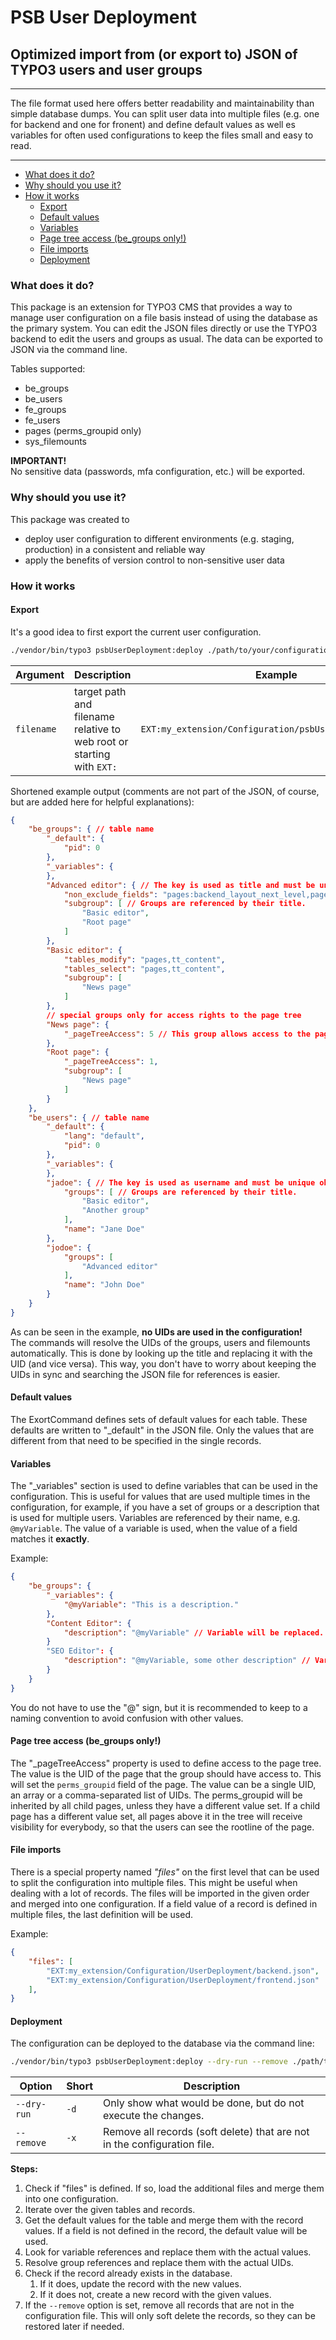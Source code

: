 # PSB User Deployment

## Optimized import from (or export to) JSON of TYPO3 users and user groups

---
The file format used here offers better readability and maintainability than
simple database dumps. You can split user data into multiple files (e.g. one for
backend and one for fronent) and define default values as well es variables for
often used configurations to keep the files small and easy to read.

---

- [What does it do?](#what-does-it-do)
- [Why should you use it?](#why-should-you-use-it)
- [How it works](#how-it-works)
    - [Export](#export)
    - [Default values](#default-values)
    - [Variables](#variables)
    - [Page tree access (be_groups only!)](#page-tree-access-be_groups-only)
    - [File imports](#file-imports)
    - [Deployment](#deployment)

### What does it do?

This package is an extension for TYPO3 CMS that provides a way to manage user
configuration on a file basis instead of using the database as the primary
system. You can edit the JSON files directly or use the TYPO3 backend to edit
the users and groups as usual. The data can be exported to JSON via the command
line.

Tables supported:

- be_groups
- be_users
- fe_groups
- fe_users
- pages (perms_groupid only)
- sys_filemounts

**IMPORTANT!**
<br>
No sensitive data (passwords, mfa configuration, etc.) will be exported.

### Why should you use it?

This package was created to

- deploy user configuration to different environments (e.g. staging, production)
  in a consistent and reliable way
- apply the benefits of version control to non-sensitive user data

### How it works

#### Export

It's a good idea to first export the current user configuration.

```bash
./vendor/bin/typo3 psbUserDeployment:deploy ./path/to/your/configuration.json
```

| Argument   | Description                                                           | Example                                                 |
|------------|-----------------------------------------------------------------------|---------------------------------------------------------|
| `filename` | target path and filename relative to web root or starting with `EXT:` | `EXT:my_extension/Configuration/psbUserDeployment.json` |

Shortened example output (comments are not part of the JSON, of course, but are
added here for helpful explanations):

```json
{
    "be_groups": { // table name
        "_default": {
            "pid": 0
        },
        "_variables": {
        },
        "Advanced editor": { // The key is used as title and must be unique obviously. Providing a title inside this record would have no effect.
            "non_exclude_fields": "pages:backend_layout_next_level,pages:backend_layout,pages:description,pages:media,",
            "subgroup": [ // Groups are referenced by their title.
                "Basic editor",
                "Root page"
            ]
        },
        "Basic editor": {
            "tables_modify": "pages,tt_content",
            "tables_select": "pages,tt_content",
            "subgroup": [
                "News page"
            ]
        },
        // special groups only for access rights to the page tree
        "News page": {
            "_pageTreeAccess": 5 // This group allows access to the page with UID 5 and all pages below unless another group is specified. 
        },
        "Root page": {
            "_pageTreeAccess": 1,
            "subgroup": [
                "News page"
            ]
        }
    },
    "be_users": { // table name
        "_default": {
            "lang": "default",
            "pid": 0
        },
        "_variables": {
        },
        "jadoe": { // The key is used as username and must be unique obviously. Providing a username inside this record would have no effect.
            "groups": [ // Groups are referenced by their title.
                "Basic editor",
                "Another group"
            ],
            "name": "Jane Doe"
        },
        "jodoe": {
            "groups": [
                "Advanced editor"
            ],
            "name": "John Doe"
        }
    }
}
```

As can be seen in the example, **no UIDs are used in the configuration!**
<br>
The commands will resolve the UIDs of the groups, users and filemounts
automatically. This is done by looking up the title and replacing it with the
UID (and vice versa). This way, you don't have to worry about keeping the UIDs
in sync and searching the JSON file for references is easier.

#### Default values

The ExortCommand defines sets of default values for each table. These defaults
are written to "_default" in the JSON file. Only the values that are different
from that need to be specified in the single records.

#### Variables

The "_variables" section is used to define variables that can be used in the
configuration. This is useful for values that are used multiple times in the
configuration, for example, if you have a set of groups or a description that is
used for multiple users. Variables are referenced by their name, e.g.
`@myVariable`. The value of a variable is used, when the value of a field matches
it **exactly**.

Example:

```json
{
    "be_groups": {
        "_variables": {
            "@myVariable": "This is a description."
        },
        "Content Editor": {
            "description": "@myVariable" // Variable will be replaced.
        }
        "SEO Editor": {
            "description": "@myVariable, some other description" // Variable will not be replaced!
        }
    }
}
```

You do not have to use the "@" sign, but it is recommended to keep to a
naming convention to avoid confusion with other values.

#### Page tree access (be_groups only!)

The "_pageTreeAccess" property is used to define access to the page tree. The
value is the UID of the page that the group should have access to. This will
set the `perms_groupid` field of the page. The value can be a single UID, an
array or a comma-separated list of UIDs. The perms_groupid will be inherited by
all child pages, unless they have a different value set. If a child page has a
different value set, all pages above it in the tree will receive visibility for
everybody, so that the users can see the rootline of the page.

#### File imports

There is a special property named *"files"* on the first level that can be used to
split the configuration into multiple files. This might be useful when dealing
with a lot of records. The files will be imported in the given order and merged
into one configuration. If a field value of a record is defined in multiple
files, the last definition will be used.

Example:

```json
{
    "files": [
        "EXT:my_extension/Configuration/UserDeployment/backend.json",
        "EXT:my_extension/Configuration/UserDeployment/frontend.json"
    ],
}
```

#### Deployment

The configuration can be deployed to the database via the command line:

```bash
./vendor/bin/typo3 psbUserDeployment:deploy --dry-run --remove ./path/to/your/configuration.json
```

| Option      | Short | Description                                                              |
|-------------|-------|--------------------------------------------------------------------------|
| `--dry-run` | `-d`  | Only show what would be done, but do not execute the changes.            |
| `--remove`  | `-x`  | Remove all records (soft delete) that are not in the configuration file. |

**Steps:**

1. Check if "files" is defined. If so, load the additional files and merge them
   into one configuration.
2. Iterate over the given tables and records.
3. Get the default values for the table and merge them with the record values.
   If a field is not defined in the record, the default value will be used.
4. Look for variable references and replace them with the actual values.
5. Resolve group references and replace them with the actual UIDs.
6. Check if the record already exists in the database.
    1. If it does, update the record with the new values.
    2. If it does not, create a new record with the given values.
7. If the `--remove` option is set, remove all records that are not in the
   configuration file. This will only soft delete the records, so they can be
   restored later if needed.
